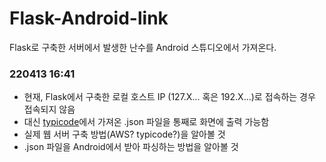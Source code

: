 # Flask-Android-link
Flask로 구축한 서버에서 발생한 난수를 Android 스튜디오에서 가져온다.  

### 220413 16:41  
* 현재, Flask에서 구축한 로컬 호스트 IP (127.X... 혹은 192.X...)로 접속하는 경우 접속되지 않음
* 대신 [typicode](https://jsonplaceholder.typicode.com/todos/1)에서 가져온 .json 파일을 통째로 화면에 출력 가능함
* 실제 웹 서버 구축 방법(AWS? typicode?)을 알아볼 것
* .json 파일을 Android에서 받아 파싱하는 방법을 알아볼 것
